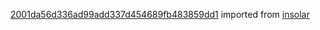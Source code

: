 [2001da56d336ad99add337d454689fb483859dd1](https://github.com/insolar/insolar/commit/2001da56d336ad99add337d454689fb483859dd1) imported from [insolar](https://github.com/insolar/insolar)
